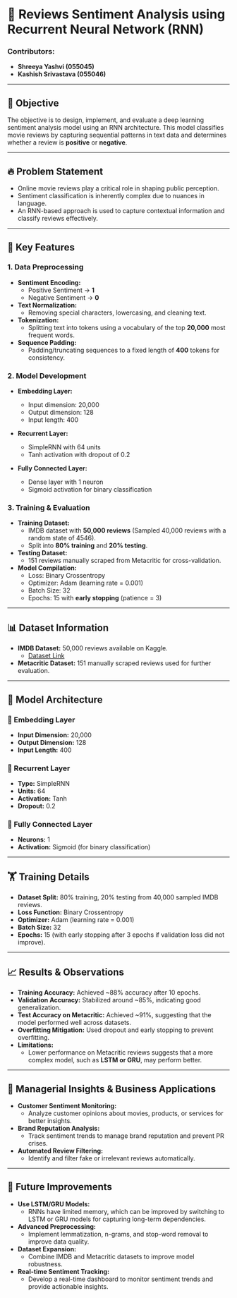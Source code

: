 # 🎥 Reviews Sentiment Analysis using Recurrent Neural Network (RNN)

### Contributors:
- **Shreeya Yashvi (055045)**  
- **Kashish Srivastava (055046)**  

---

## 🎯 Objective
The objective is to design, implement, and evaluate a deep learning sentiment analysis model using an RNN architecture. This model classifies movie reviews by capturing sequential patterns in text data and determines whether a review is **positive** or **negative**.

---

## 🔥 Problem Statement
- Online movie reviews play a critical role in shaping public perception.
- Sentiment classification is inherently complex due to nuances in language.
- An RNN-based approach is used to capture contextual information and classify reviews effectively.

---

## 🌟 Key Features
### 1. Data Preprocessing
- **Sentiment Encoding:**  
    - Positive Sentiment → **1**  
    - Negative Sentiment → **0**  
- **Text Normalization:**  
    - Removing special characters, lowercasing, and cleaning text.
- **Tokenization:**  
    - Splitting text into tokens using a vocabulary of the top **20,000** most frequent words.
- **Sequence Padding:**  
    - Padding/truncating sequences to a fixed length of **400** tokens for consistency.

### 2. Model Development
- **Embedding Layer:**  
    - Input dimension: 20,000  
    - Output dimension: 128  
    - Input length: 400  

- **Recurrent Layer:**  
    - SimpleRNN with 64 units  
    - Tanh activation with dropout of 0.2  

- **Fully Connected Layer:**  
    - Dense layer with 1 neuron  
    - Sigmoid activation for binary classification  

### 3. Training & Evaluation
- **Training Dataset:**  
    - IMDB dataset with **50,000 reviews** (Sampled 40,000 reviews with a random state of 4546).
    - Split into **80% training** and **20% testing**.
- **Testing Dataset:**  
    - 151 reviews manually scraped from Metacritic for cross-validation.
- **Model Compilation:**  
    - Loss: Binary Crossentropy  
    - Optimizer: Adam (learning rate = 0.001)  
    - Batch Size: 32  
    - Epochs: 15 with **early stopping** (patience = 3)  

---

## 📊 Dataset Information
- **IMDB Dataset:** 50,000 reviews available on Kaggle.  
    - [Dataset Link](https://www.kaggle.com/datasets/lakshmi25npathi/imdb-dataset-of-50k-movie-reviews?datasetId=134715&sortBy=dateRun&tab=profile)
- **Metacritic Dataset:** 151 manually scraped reviews used for further evaluation.

---

## 🧠 Model Architecture
### 🔹 Embedding Layer
- **Input Dimension:** 20,000  
- **Output Dimension:** 128  
- **Input Length:** 400  

### 🔹 Recurrent Layer
- **Type:** SimpleRNN  
- **Units:** 64  
- **Activation:** Tanh  
- **Dropout:** 0.2  

### 🔹 Fully Connected Layer
- **Neurons:** 1  
- **Activation:** Sigmoid (for binary classification)  

---

## 🏋️ Training Details
- **Dataset Split:** 80% training, 20% testing from 40,000 sampled IMDB reviews.
- **Loss Function:** Binary Crossentropy  
- **Optimizer:** Adam (learning rate = 0.001)  
- **Batch Size:** 32  
- **Epochs:** 15 (with early stopping after 3 epochs if validation loss did not improve).  

---

## 📈 Results & Observations
- **Training Accuracy:** Achieved ~88% accuracy after 10 epochs.  
- **Validation Accuracy:** Stabilized around ~85%, indicating good generalization.  
- **Test Accuracy on Metacritic:** Achieved ~91%, suggesting that the model performed well across datasets.  
- **Overfitting Mitigation:** Used dropout and early stopping to prevent overfitting.  
- **Limitations:**  
    - Lower performance on Metacritic reviews suggests that a more complex model, such as **LSTM or GRU**, may perform better.  

---

## 🚀 Managerial Insights & Business Applications
- **Customer Sentiment Monitoring:**  
    - Analyze customer opinions about movies, products, or services for better insights.
- **Brand Reputation Analysis:**  
    - Track sentiment trends to manage brand reputation and prevent PR crises.
- **Automated Review Filtering:**  
    - Identify and filter fake or irrelevant reviews automatically.

---

## 🔮 Future Improvements
- **Use LSTM/GRU Models:**  
    - RNNs have limited memory, which can be improved by switching to LSTM or GRU models for capturing long-term dependencies.
- **Advanced Preprocessing:**  
    - Implement lemmatization, n-grams, and stop-word removal to improve data quality.
- **Dataset Expansion:**  
    - Combine IMDB and Metacritic datasets to improve model robustness.
- **Real-time Sentiment Tracking:**  
    - Develop a real-time dashboard to monitor sentiment trends and provide actionable insights.

